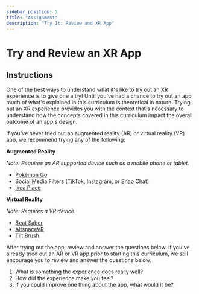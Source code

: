 ```yaml
---
sidebar_position: 5
title: "Assignment"
description: "Try It: Review and XR App"
---
```



# Try and Review an XR App

## Instructions

One of the best ways to understand what it's like to try out an XR experience is to give one a try! Until you've had a chance to try out an app, much of what's explained in this curriculum is theoretical in nature. Trying out an XR experience provides you with the context that's necessary to understand how the concepts covered in this curriculum impact the overall outcome of an app's design.

If you've never tried out an augmented reality (AR) or virtual reality (VR) app, we recommend trying any of the following:

**Augmented Reality**

*Note: Requires an AR supported device such as a mobile phone or tablet.*

- [Pokémon Go](https://www.pokemon.com/us/app/pokemon-go/)
- Social Media Filters ([TikTok](https://tiktok.com), [Instagram](https://www.instagram.com), or [Snap Chat](https://snapchat.com/))
- [Ikea Place](https://apps.apple.com/us/app/ikea-place/id1279244498)

**Virtual Reality**

*Note: Requires a VR device.*

- [Beat Saber](https://www.beatsaber.com/)
- [AltspaceVR](https://altvr.com/)
- [Tilt Brush](https://www.tiltbrush.com/)

After trying out the app, review and answer the questions below. If you've already tried out an AR or VR app prior to starting this curriculum, we still encourage you to review and answer the questions below.

1. What is something the experience does really well?
1. How did the experience make you feel?
1. If you could improve one thing about the app, what would it be?